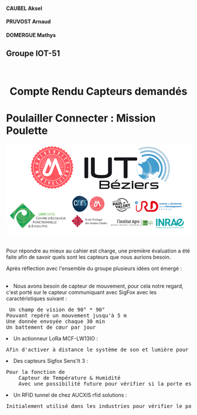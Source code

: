 <link rel="stylesheet" href="style.css">


#### CAUBEL Aksel
#### PRUVOST Arnaud
#### DOMERGUE Mathys
## Groupe IOT-51

</br>

<h1 class='headerTemplate'><center>Compte Rendu Capteurs demandés</center></h1>

# Poulailler Connecter : Mission Poulette

<div style="background-color:white">
<center>
<img src="..\partie_commenditaire\image\logo_iut_um.png"/>

<img src="..\partie_commenditaire\image\commanditaire.PNG"/>
</center>
</div>

<div style="page-break-after: always; visibility: hidden">
\pagebreak
</div>

<p>Pour répondre au mieux au cahier est charge, une première évaluation a été faite afin de savoir quels sont les capteurs que nous aurions besoin.</p>
<p>Après réflection avec l'ensemble du groupe plusieurs idées ont émergé : </p> </br>

<li>Nous avons besoin de capteur de mouvement, pour cela notre regard, c'est porté sur le capteur communiquant avec SigFox avec les caractéristiques suivant : </li>

<pre> Un champ de vision de 90° * 90°
Pouvant repéré un mouvement jusqu'à 5 m
Une donnée envoyée chaque 30 min
Un battement de cœur par jour
</pre>

<li>Un actionneur LoRa MCF-LW13IO : </li>
<pre>
Afin d'activer à distance le système de son et lumière pour effrayer les potentiels prédateurs.
</pre>

<li>Des capteurs Sigfox Sens'It 3 :</li>
<pre>Pour la fonction de 
    Capteur de Température & Humidité
    Avec une possibilité future pour vérifier si la porte est ouverte ou fermé avec sa fonction magnéto-mètre.
</pre>

<li>Un RFID tunnel de chez AUCXIS rfid solutions : </li>

<pre>Initialement utilisé dans les industries pour vérifier le passage d'une caisse sur un convoyeur, cette dernière ce prête parfaitement pour un poulailler. Solution sur mesure /!\</pre>
